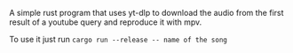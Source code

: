 A simple rust program that uses yt-dlp to download the audio from the first result of a youtube query and reproduce it with mpv.

To use it just run ```cargo run --release -- name of the song```
